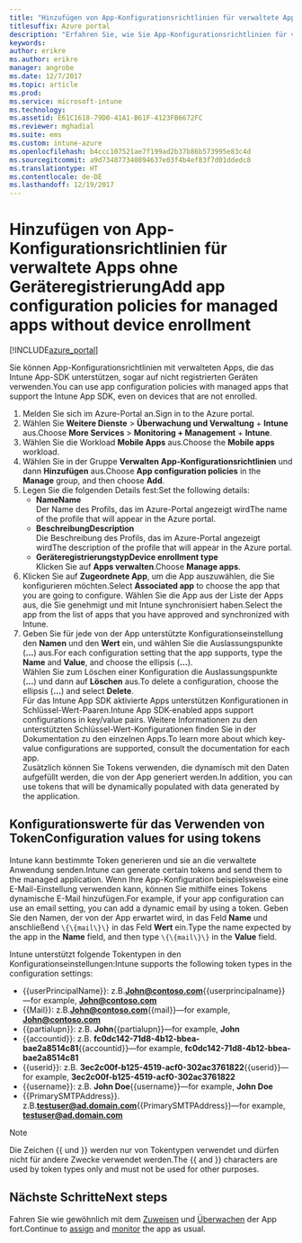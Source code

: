 ```yaml
---
title: "Hinzufügen von App-Konfigurationsrichtlinien für verwaltete Apps ohne Geräteregistrierung | Microsoft-Dokumentation"
titlesuffix: Azure portal
description: "Erfahren Sie, wie Sie App-Konfigurationsrichtlinien für verwaltete Apps ohne Geräteregistrierung verwenden."
keywords: 
author: erikre
ms.author: erikre
manager: angrobe
ms.date: 12/7/2017
ms.topic: article
ms.prod: 
ms.service: microsoft-intune
ms.technology: 
ms.assetid: E61C1618-79D0-41A1-B61F-4123FB6672FC
ms.reviewer: mghadial
ms.suite: ems
ms.custom: intune-azure
ms.openlocfilehash: b4ccc107521ae7f199ad2b37b86b573995e83c4d
ms.sourcegitcommit: a9d734877340894637e03f4b4ef83f7d01ddedc8
ms.translationtype: HT
ms.contentlocale: de-DE
ms.lasthandoff: 12/19/2017
---
```

# <a name="add-app-configuration-policies-for-managed-apps-without-device-enrollment"></a><span data-ttu-id="71982-103">Hinzufügen von App-Konfigurationsrichtlinien für verwaltete Apps ohne Geräteregistrierung</span><span class="sxs-lookup"><span data-stu-id="71982-103">Add app configuration policies for managed apps without device enrollment</span></span>

[!INCLUDE[azure_portal](./includes/azure_portal.md)]

<span data-ttu-id="71982-104">Sie können App-Konfigurationsrichtlinien mit verwalteten Apps, die das Intune App-SDK unterstützen, sogar auf nicht registrierten Geräten verwenden.</span><span class="sxs-lookup"><span data-stu-id="71982-104">You can use app configuration policies with managed apps that support the Intune App SDK, even on devices that are not enrolled.</span></span> 

1. <span data-ttu-id="71982-105">Melden Sie sich im Azure-Portal an.</span><span class="sxs-lookup"><span data-stu-id="71982-105">Sign in to the Azure portal.</span></span>
2. <span data-ttu-id="71982-106">Wählen Sie **Weitere Dienste** > **Überwachung und Verwaltung** + **Intune** aus.</span><span class="sxs-lookup"><span data-stu-id="71982-106">Choose **More Services** > **Monitoring + Management** + **Intune**.</span></span>
3. <span data-ttu-id="71982-107">Wählen Sie die Workload **Mobile Apps** aus.</span><span class="sxs-lookup"><span data-stu-id="71982-107">Choose the **Mobile apps** workload.</span></span>
4. <span data-ttu-id="71982-108">Wählen Sie in der Gruppe **Verwalten** **App-Konfigurationsrichtlinien** und dann **Hinzufügen** aus.</span><span class="sxs-lookup"><span data-stu-id="71982-108">Choose **App configuration policies** in the **Manage** group, and then choose **Add**.</span></span>
5. <span data-ttu-id="71982-109">Legen Sie die folgenden Details fest:</span><span class="sxs-lookup"><span data-stu-id="71982-109">Set the following details:</span></span>
    - <span data-ttu-id="71982-110">**Name**</span><span class="sxs-lookup"><span data-stu-id="71982-110">**Name**</span></span>  
      <span data-ttu-id="71982-111">Der Name des Profils, das im Azure-Portal angezeigt wird</span><span class="sxs-lookup"><span data-stu-id="71982-111">The name of the profile that will appear in the Azure portal.</span></span>
    - <span data-ttu-id="71982-112">**Beschreibung**</span><span class="sxs-lookup"><span data-stu-id="71982-112">**Description**</span></span>  
      <span data-ttu-id="71982-113">Die Beschreibung des Profils, das im Azure-Portal angezeigt wird</span><span class="sxs-lookup"><span data-stu-id="71982-113">The  description of the profile that will appear in the Azure portal.</span></span>
    - <span data-ttu-id="71982-114">**Geräteregistrierungstyp**</span><span class="sxs-lookup"><span data-stu-id="71982-114">**Device enrollment type**</span></span>  
      <span data-ttu-id="71982-115">Klicken Sie auf **Apps verwalten**.</span><span class="sxs-lookup"><span data-stu-id="71982-115">Choose **Manage apps**.</span></span>
6. <span data-ttu-id="71982-116">Klicken Sie auf **Zugeordnete App**, um die App auszuwählen, die Sie konfigurieren möchten.</span><span class="sxs-lookup"><span data-stu-id="71982-116">Select **Associated app** to choose the app that you are going to configure.</span></span> <span data-ttu-id="71982-117">Wählen Sie die App aus der Liste der Apps aus, die Sie genehmigt und mit Intune synchronisiert haben.</span><span class="sxs-lookup"><span data-stu-id="71982-117">Select the app from the list of apps that you have approved and synchronized with Intune.</span></span>
7. <span data-ttu-id="71982-118">Geben Sie für jede von der App unterstützte Konfigurationseinstellung den **Namen** und den **Wert** ein, und wählen Sie die Auslassungspunkte (**…**) aus.</span><span class="sxs-lookup"><span data-stu-id="71982-118">For each configuration setting that the app supports, type the **Name** and **Value**, and choose the ellipsis (**…**).</span></span>  
    <span data-ttu-id="71982-119">Wählen Sie zum Löschen einer Konfiguration die Auslassungspunkte (**...**) und dann auf **Löschen** aus.</span><span class="sxs-lookup"><span data-stu-id="71982-119">To delete a configuration, choose the ellipsis (**…**) and select **Delete**.</span></span>  
    <span data-ttu-id="71982-120">Für das Intune App SDK aktivierte Apps unterstützen Konfigurationen in Schlüssel-Wert-Paaren.</span><span class="sxs-lookup"><span data-stu-id="71982-120">Intune App SDK-enabled apps support configurations in key/value pairs.</span></span> <span data-ttu-id="71982-121">Weitere Informationen zu den unterstützten Schlüssel-Wert-Konfigurationen finden Sie in der Dokumentation zu den einzelnen Apps.</span><span class="sxs-lookup"><span data-stu-id="71982-121">To learn more about which key-value configurations are supported, consult the documentation for each app.</span></span>  
    <span data-ttu-id="71982-122">Zusätzlich können Sie Tokens verwenden, die dynamisch mit den Daten aufgefüllt werden, die von der App generiert werden.</span><span class="sxs-lookup"><span data-stu-id="71982-122">In addition, you can use tokens that will be dynamically populated with data generated by the application.</span></span>

## <a name="configuration-values-for-using-tokens"></a><span data-ttu-id="71982-123">Konfigurationswerte für das Verwenden von Token</span><span class="sxs-lookup"><span data-stu-id="71982-123">Configuration values for using tokens</span></span>

<span data-ttu-id="71982-124">Intune kann bestimmte Token generieren und sie an die verwaltete Anwendung senden.</span><span class="sxs-lookup"><span data-stu-id="71982-124">Intune can generate certain tokens and send them to the managed application.</span></span> <span data-ttu-id="71982-125">Wenn Ihre App-Konfiguration beispielsweise eine E-Mail-Einstellung verwenden kann, können Sie mithilfe eines Tokens dynamische E-Mail hinzufügen.</span><span class="sxs-lookup"><span data-stu-id="71982-125">For example, if your app configuration can use an email setting, you can add a dynamic email by using a token.</span></span> <span data-ttu-id="71982-126">Geben Sie den Namen, der von der App erwartet wird, in das Feld **Name** und anschließend `\{\{mail\}\}` in das Feld **Wert** ein.</span><span class="sxs-lookup"><span data-stu-id="71982-126">Type the name expected by the app in the **Name** field, and then type `\{\{mail\}\}` in the **Value** field.</span></span>

<span data-ttu-id="71982-127">Intune unterstützt folgende Tokentypen in den Konfigurationseinstellungen:</span><span class="sxs-lookup"><span data-stu-id="71982-127">Intune supports the following token types in the configuration settings:</span></span>

- <span data-ttu-id="71982-128">\{\{userPrincipalName\}\}: z.B.**John@contoso.com**</span><span class="sxs-lookup"><span data-stu-id="71982-128">\{\{userprincipalname\}\}—for example, **John@contoso.com**</span></span>
- <span data-ttu-id="71982-129">\{\{Mail\}\}: z.B.**John@contoso.com**</span><span class="sxs-lookup"><span data-stu-id="71982-129">\{\{mail\}\}—for example, **John@contoso.com**</span></span>
- <span data-ttu-id="71982-130">\{\{partialupn\}\}: z.B. **John**</span><span class="sxs-lookup"><span data-stu-id="71982-130">\{\{partialupn\}\}—for example, **John**</span></span>
- <span data-ttu-id="71982-131">\{\{accountid\}\}: z.B. **fc0dc142-71d8-4b12-bbea-bae2a8514c81**</span><span class="sxs-lookup"><span data-stu-id="71982-131">\{\{accountid\}\}—for example, **fc0dc142-71d8-4b12-bbea-bae2a8514c81**</span></span>
- <span data-ttu-id="71982-132">\{\{userid\}\}: z.B. **3ec2c00f-b125-4519-acf0-302ac3761822**</span><span class="sxs-lookup"><span data-stu-id="71982-132">\{\{userid\}\}—for example, **3ec2c00f-b125-4519-acf0-302ac3761822**</span></span>
- <span data-ttu-id="71982-133">\{\{username\}\}: z.B. **John Doe**</span><span class="sxs-lookup"><span data-stu-id="71982-133">\{\{username\}\}—for example, **John Doe**</span></span>
- <span data-ttu-id="71982-134">\{\{PrimarySMTPAddress\}\}. z.B.**testuser@ad.domain.com**</span><span class="sxs-lookup"><span data-stu-id="71982-134">\{\{PrimarySMTPAddress\}\}—for example, **testuser@ad.domain.com**</span></span> 


> [!Note]  
> <span data-ttu-id="71982-135">Die Zeichen \{\{ und \}\} werden nur von Tokentypen verwendet und dürfen nicht für andere Zwecke verwendet werden.</span><span class="sxs-lookup"><span data-stu-id="71982-135">The \{\{ and \}\} characters are used by token types only and must not be used for other purposes.</span></span>

## <a name="next-steps"></a><span data-ttu-id="71982-136">Nächste Schritte</span><span class="sxs-lookup"><span data-stu-id="71982-136">Next steps</span></span>

<span data-ttu-id="71982-137">Fahren Sie wie gewöhnlich mit dem [Zuweisen](apps-deploy.md) und [Überwachen](apps-monitor.md) der App fort.</span><span class="sxs-lookup"><span data-stu-id="71982-137">Continue to [assign](apps-deploy.md) and [monitor](apps-monitor.md) the app as usual.</span></span>